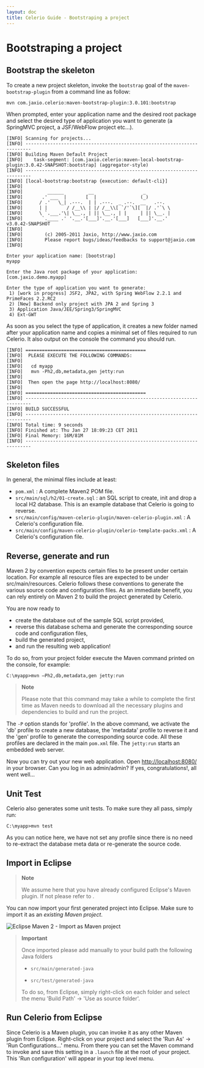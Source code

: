 ```yaml
---
layout: doc
title: Celerio Guide - Bootstraping a project
---
```


Bootstraping a project
======================

Bootstrap the skeleton
----------------------

To create a new project skeleton, invoke the `bootstrap` goal of the
`maven-bootstrap-plugin` from a command line as follow:

	mvn com.jaxio.celerio:maven-bootstrap-plugin:3.0.101:bootstrap

When prompted, enter your application name and the desired root package
and select the desired type of application you want to generate (a
SpringMVC project, a JSF/WebFlow project etc...).

    [INFO] Scanning for projects...
    [INFO] ------------------------------------------------------------------------
    [INFO] Building Maven Default Project
    [INFO]    task-segment: [com.jaxio.celerio:maven-local-bootstrap-plugin:3.0.42-SNAPSHOT:bootstrap] (aggregator-style)
    [INFO] ------------------------------------------------------------------------
    [INFO] [local-bootstrap:bootstrap {execution: default-cli}]
    [INFO] 
    [INFO]         ______         __                  _          
    [INFO]       .' ___  |       [  |                (_)         
    [INFO]      / .'   \_| .---.  | | .---.  _ .--.  __   .--.   
    [INFO]      | |       / /__\\ | |/ /__\\[ `/'`\][  |/ .'`\ \ 
    [INFO]      \ `.___.'\| \__., | || \__., | |     | || \__. | 
    [INFO]       `.____ .' '.__.'[___]'.__.'[___]   [___]'.__.'    v3.0.42-SNAPSHOT
    [INFO] 
    [INFO]        (c) 2005-2011 Jaxio, http://www.jaxio.com
    [INFO]        Please report bugs/ideas/feedbacks to support@jaxio.com
    [INFO] 

    Enter your application name: [bootstrap]
    myapp

    Enter the Java root package of your application: [com.jaxio.demo.myapp]

    Enter the type of application you want to generate:
     1) [work in progress] JSF2, JPA2, with Spring WebFlow 2.2.1 and PrimeFaces 2.2.RC2
     2) [New] Backend only project with JPA 2 and Spring 3
     3) Application Java/JEE/Spring3/SpringMVC
     4) Ext-GWT

As soon as you select the type of application, it creates a new folder
named after your application name and copies a minimal set of files
required to run Celerio. It also output on the console the command you
should run.

    [INFO] ============================================
    [INFO]  PLEASE EXECUTE THE FOLLOWING COMMANDS:
    [INFO] 
    [INFO]   cd myapp
    [INFO]   mvn -Ph2,db,metadata,gen jetty:run
    [INFO] 
    [INFO]  Then open the page http://localhost:8080/
    [INFO] 
    [INFO] ============================================
    [INFO] ------------------------------------------------------------------------
    [INFO] BUILD SUCCESSFUL
    [INFO] ------------------------------------------------------------------------
    [INFO] Total time: 9 seconds
    [INFO] Finished at: Thu Jan 27 18:09:23 CET 2011
    [INFO] Final Memory: 16M/81M
    [INFO] ------------------------------------------------------------------------

Skeleton files
--------------

In general, the minimal files include at least:

*   `pom.xml` : A complete Maven2 POM file.
*   `src/main/sql/h2/01-create.sql` : an SQL script to create, init and
    drop a local H2 database. This is an example database that Celerio
    is going to reverse.
*   `src/main/config/maven-celerio-plugin/maven-celerio-plugin.xml` : A
    Celerio's configuration file.
*   `src/main/config/maven-celerio-plugin/celerio-template-packs.xml` : A
    Celerio's configuration file.

Reverse, generate and run
-------------------------

Maven 2 by convention expects certain files to be present under certain
location. For example all resource files are expected to be under
src/main/resources. Celerio follows these conventions to generate the
various source code and configuration files. As an immediate benefit,
you can rely entirely on Maven 2 to build the project generated by
Celerio.

You are now ready to

*   create the database out of the sample SQL script provided,
*   reverse this database schema and generate the corresponding source
    code and configuration files,
*   build the generated project,
*   and run the resulting web application!

To do so, from your project folder execute the Maven command printed on
the console, for example:

`C:\myapp>mvn –Ph2,db,metadata,gen jetty:run`

> **Note**
>
> Please note that this command may take a while to complete the first
> time as Maven needs to download all the necessary plugins and
> dependencies to build and run the project.

The `-P` option stands for 'profile'. In the above command, we activate
the 'db' profile to create a new database, the 'metadata' profile to
reverse it and the 'gen' profile to generate the corresponding source
code. All these profiles are declared in the main `pom.xml` file. The
`jetty:run` starts an embedded web server.

Now you can try out your new web application. Open
[http://localhost:8080/](http://localhost:8080/) in your browser. Can
you log in as admin/admin? If yes, congratulations!, all went well...

Unit Test
---------

Celerio also generates some unit tests. To make sure they all pass,
simply run:

`C:\myapp>mvn test`

As you can notice here, we have not set any profile since there is no
need to re-extract the database meta data or re-generate the source
code.

Import in Eclipse
-----------------

> **Note**
>
> We assume here that you have already configured Eclipse's Maven
> plugin. If not please refer to [](http://m2eclipse.sonatype.org/).

You can now import your first generated project into Eclipse. Make sure
to import it as an *existing Maven project*.

![Eclipse Maven 2 - Import as Maven
project](images/celerio-eclipse-import-as-maven-projet.png)

> **Important**
>
> Once imported please add manually to your build path the following
> Java folders
>
> -   `src/main/generated-java`
>
> -   `src/test/generated-java`
>
> To do so, from Eclipse, simply right-click on each folder and select
> the menu 'Build Path' -\> 'Use as source folder'.

Run Celerio from Eclipse
------------------------

Since Celerio is a Maven plugin, you can invoke it as any other Maven
plugin from Eclipse. Right-click on your project and select the 'Run As'
-\> 'Run Configurations...' menu. From there you can set the Maven
command to invoke and save this setting in a `.launch` file at the root
of your project. This 'Run configuration' will appear in your top level
menu.
